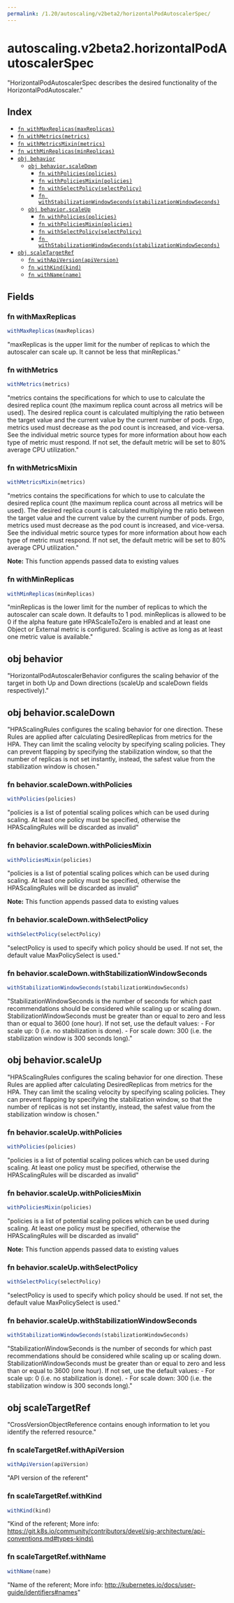 ```yaml
---
permalink: /1.20/autoscaling/v2beta2/horizontalPodAutoscalerSpec/
---
```


# autoscaling.v2beta2.horizontalPodAutoscalerSpec

"HorizontalPodAutoscalerSpec describes the desired functionality of the HorizontalPodAutoscaler."

## Index

* [`fn withMaxReplicas(maxReplicas)`](#fn-withmaxreplicas)
* [`fn withMetrics(metrics)`](#fn-withmetrics)
* [`fn withMetricsMixin(metrics)`](#fn-withmetricsmixin)
* [`fn withMinReplicas(minReplicas)`](#fn-withminreplicas)
* [`obj behavior`](#obj-behavior)
  * [`obj behavior.scaleDown`](#obj-behaviorscaledown)
    * [`fn withPolicies(policies)`](#fn-behaviorscaledownwithpolicies)
    * [`fn withPoliciesMixin(policies)`](#fn-behaviorscaledownwithpoliciesmixin)
    * [`fn withSelectPolicy(selectPolicy)`](#fn-behaviorscaledownwithselectpolicy)
    * [`fn withStabilizationWindowSeconds(stabilizationWindowSeconds)`](#fn-behaviorscaledownwithstabilizationwindowseconds)
  * [`obj behavior.scaleUp`](#obj-behaviorscaleup)
    * [`fn withPolicies(policies)`](#fn-behaviorscaleupwithpolicies)
    * [`fn withPoliciesMixin(policies)`](#fn-behaviorscaleupwithpoliciesmixin)
    * [`fn withSelectPolicy(selectPolicy)`](#fn-behaviorscaleupwithselectpolicy)
    * [`fn withStabilizationWindowSeconds(stabilizationWindowSeconds)`](#fn-behaviorscaleupwithstabilizationwindowseconds)
* [`obj scaleTargetRef`](#obj-scaletargetref)
  * [`fn withApiVersion(apiVersion)`](#fn-scaletargetrefwithapiversion)
  * [`fn withKind(kind)`](#fn-scaletargetrefwithkind)
  * [`fn withName(name)`](#fn-scaletargetrefwithname)

## Fields

### fn withMaxReplicas

```ts
withMaxReplicas(maxReplicas)
```

"maxReplicas is the upper limit for the number of replicas to which the autoscaler can scale up. It cannot be less that minReplicas."

### fn withMetrics

```ts
withMetrics(metrics)
```

"metrics contains the specifications for which to use to calculate the desired replica count (the maximum replica count across all metrics will be used).  The desired replica count is calculated multiplying the ratio between the target value and the current value by the current number of pods.  Ergo, metrics used must decrease as the pod count is increased, and vice-versa.  See the individual metric source types for more information about how each type of metric must respond. If not set, the default metric will be set to 80% average CPU utilization."

### fn withMetricsMixin

```ts
withMetricsMixin(metrics)
```

"metrics contains the specifications for which to use to calculate the desired replica count (the maximum replica count across all metrics will be used).  The desired replica count is calculated multiplying the ratio between the target value and the current value by the current number of pods.  Ergo, metrics used must decrease as the pod count is increased, and vice-versa.  See the individual metric source types for more information about how each type of metric must respond. If not set, the default metric will be set to 80% average CPU utilization."

**Note:** This function appends passed data to existing values

### fn withMinReplicas

```ts
withMinReplicas(minReplicas)
```

"minReplicas is the lower limit for the number of replicas to which the autoscaler can scale down.  It defaults to 1 pod.  minReplicas is allowed to be 0 if the alpha feature gate HPAScaleToZero is enabled and at least one Object or External metric is configured.  Scaling is active as long as at least one metric value is available."

## obj behavior

"HorizontalPodAutoscalerBehavior configures the scaling behavior of the target in both Up and Down directions (scaleUp and scaleDown fields respectively)."

## obj behavior.scaleDown

"HPAScalingRules configures the scaling behavior for one direction. These Rules are applied after calculating DesiredReplicas from metrics for the HPA. They can limit the scaling velocity by specifying scaling policies. They can prevent flapping by specifying the stabilization window, so that the number of replicas is not set instantly, instead, the safest value from the stabilization window is chosen."

### fn behavior.scaleDown.withPolicies

```ts
withPolicies(policies)
```

"policies is a list of potential scaling polices which can be used during scaling. At least one policy must be specified, otherwise the HPAScalingRules will be discarded as invalid"

### fn behavior.scaleDown.withPoliciesMixin

```ts
withPoliciesMixin(policies)
```

"policies is a list of potential scaling polices which can be used during scaling. At least one policy must be specified, otherwise the HPAScalingRules will be discarded as invalid"

**Note:** This function appends passed data to existing values

### fn behavior.scaleDown.withSelectPolicy

```ts
withSelectPolicy(selectPolicy)
```

"selectPolicy is used to specify which policy should be used. If not set, the default value MaxPolicySelect is used."

### fn behavior.scaleDown.withStabilizationWindowSeconds

```ts
withStabilizationWindowSeconds(stabilizationWindowSeconds)
```

"StabilizationWindowSeconds is the number of seconds for which past recommendations should be considered while scaling up or scaling down. StabilizationWindowSeconds must be greater than or equal to zero and less than or equal to 3600 (one hour). If not set, use the default values: - For scale up: 0 (i.e. no stabilization is done). - For scale down: 300 (i.e. the stabilization window is 300 seconds long)."

## obj behavior.scaleUp

"HPAScalingRules configures the scaling behavior for one direction. These Rules are applied after calculating DesiredReplicas from metrics for the HPA. They can limit the scaling velocity by specifying scaling policies. They can prevent flapping by specifying the stabilization window, so that the number of replicas is not set instantly, instead, the safest value from the stabilization window is chosen."

### fn behavior.scaleUp.withPolicies

```ts
withPolicies(policies)
```

"policies is a list of potential scaling polices which can be used during scaling. At least one policy must be specified, otherwise the HPAScalingRules will be discarded as invalid"

### fn behavior.scaleUp.withPoliciesMixin

```ts
withPoliciesMixin(policies)
```

"policies is a list of potential scaling polices which can be used during scaling. At least one policy must be specified, otherwise the HPAScalingRules will be discarded as invalid"

**Note:** This function appends passed data to existing values

### fn behavior.scaleUp.withSelectPolicy

```ts
withSelectPolicy(selectPolicy)
```

"selectPolicy is used to specify which policy should be used. If not set, the default value MaxPolicySelect is used."

### fn behavior.scaleUp.withStabilizationWindowSeconds

```ts
withStabilizationWindowSeconds(stabilizationWindowSeconds)
```

"StabilizationWindowSeconds is the number of seconds for which past recommendations should be considered while scaling up or scaling down. StabilizationWindowSeconds must be greater than or equal to zero and less than or equal to 3600 (one hour). If not set, use the default values: - For scale up: 0 (i.e. no stabilization is done). - For scale down: 300 (i.e. the stabilization window is 300 seconds long)."

## obj scaleTargetRef

"CrossVersionObjectReference contains enough information to let you identify the referred resource."

### fn scaleTargetRef.withApiVersion

```ts
withApiVersion(apiVersion)
```

"API version of the referent"

### fn scaleTargetRef.withKind

```ts
withKind(kind)
```

"Kind of the referent; More info: https://git.k8s.io/community/contributors/devel/sig-architecture/api-conventions.md#types-kinds\

### fn scaleTargetRef.withName

```ts
withName(name)
```

"Name of the referent; More info: http://kubernetes.io/docs/user-guide/identifiers#names"
